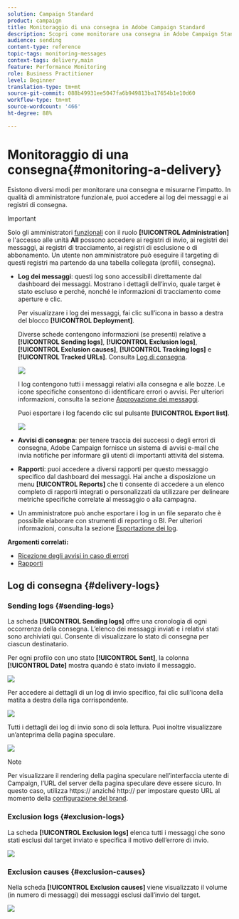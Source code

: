```yaml
---
solution: Campaign Standard
product: campaign
title: Monitoraggio di una consegna in Adobe Campaign Standard
description: Scopri come monitorare una consegna in Adobe Campaign Standard.
audience: sending
content-type: reference
topic-tags: monitoring-messages
context-tags: delivery,main
feature: Performance Monitoring
role: Business Practitioner
level: Beginner
translation-type: tm+mt
source-git-commit: 088b49931ee5047fa6b949813ba17654b1e10d60
workflow-type: tm+mt
source-wordcount: '466'
ht-degree: 88%

---
```



# Monitoraggio di una consegna{#monitoring-a-delivery}

Esistono diversi modi per monitorare una consegna e misurarne l’impatto. In qualità di amministratore funzionale, puoi accedere ai log dei messaggi e ai registri di consegna.

>[!IMPORTANT]
>
>Solo gli amministratori [funzionali](../../administration/using/users-management.md#functional-administrators) con il ruolo **[!UICONTROL Administration]** e l&#39;accesso alle unità **All** possono accedere ai registri di invio, ai registri dei messaggi, ai registri di tracciamento, ai registri di esclusione o di abbonamento. Un utente non amministratore può eseguire il targeting di questi registri ma partendo da una tabella collegata (profili, consegna).

* **Log dei messaggi**: questi log sono accessibili direttamente dal dashboard dei messaggi. Mostrano i dettagli dell’invio, quale target è stato escluso e perché, nonché le informazioni di tracciamento come aperture e clic.

   Per visualizzare i log dei messaggi, fai clic sull’icona in basso a destra del blocco **[!UICONTROL Deployment]**.

   Diverse schede contengono informazioni (se presenti) relative a **[!UICONTROL Sending logs]**, **[!UICONTROL Exclusion logs]**, **[!UICONTROL Exclusion causes]**, **[!UICONTROL Tracking logs]** e **[!UICONTROL Tracked URLs]**. Consulta [Log di consegna](#delivery-logs).

   ![](assets/sending_delivery1.png)

   I log contengono tutti i messaggi relativi alla consegna e alle bozze. Le icone specifiche consentono di identificare errori o avvisi. Per ulteriori informazioni, consulta la sezione [Approvazione dei messaggi](../../sending/using/previewing-messages.md).

   Puoi esportare i log facendo clic sul pulsante **[!UICONTROL Export list]**.

   ![](assets/sending_delivery2.png)

* **Avvisi di consegna**: per tenere traccia dei successi o degli errori di consegna, Adobe Campaign fornisce un sistema di avvisi e-mail che invia notifiche per informare gli utenti di importanti attività del sistema.
* **Rapporti**: puoi accedere a diversi rapporti per questo messaggio specifico dal dashboard dei messaggi. Hai anche a disposizione un menu **[!UICONTROL Reports]** che ti consente di accedere a un elenco completo di rapporti integrati o personalizzati da utilizzare per delineare metriche specifiche correlate al messaggio o alla campagna.
* Un amministratore può anche esportare i log in un file separato che è possibile elaborare con strumenti di reporting o BI. Per ulteriori informazioni, consulta la sezione [Esportazione dei log](../../automating/using/exporting-logs.md).

**Argomenti correlati:**

* [Ricezione degli avvisi in caso di errori](../../sending/using/receiving-alerts-when-failures-happen.md)
* [Rapporti](../../reporting/using/about-dynamic-reports.md)

## Log di consegna {#delivery-logs}

### Sending logs {#sending-logs}

La scheda **[!UICONTROL Sending logs]** offre una cronologia di ogni occorrenza della consegna. L’elenco dei messaggi inviati e i relativi stati sono archiviati qui. Consente di visualizzare lo stato di consegna per ciascun destinatario.

Per ogni profilo con uno stato **[!UICONTROL Sent]**, la colonna **[!UICONTROL Date]** mostra quando è stato inviato il messaggio.

![](assets/sending_delivery3.png)

Per accedere ai dettagli di un log di invio specifico, fai clic sull’icona della matita a destra della riga corrispondente.

![](assets/sending_access-sending-log.png)

Tutti i dettagli dei log di invio sono di sola lettura. Puoi inoltre visualizzare un’anteprima della pagina speculare.

![](assets/sending_sending-log.png)

>[!NOTE]
>
>Per visualizzare il rendering della pagina speculare nell’interfaccia utente di Campaign, l’URL del server della pagina speculare deve essere sicuro. In questo caso, utilizza https:// anziché http:// per impostare questo URL al momento della [configurazione del brand](../../administration/using/branding.md#configuring-and-using-brands).

### Exclusion logs {#exclusion-logs}

La scheda **[!UICONTROL Exclusion logs]** elenca tutti i messaggi che sono stati esclusi dal target inviato e specifica il motivo dell’errore di invio.

![](assets/sending_delivery4.png)

### Exclusion causes {#exclusion-causes}

Nella scheda **[!UICONTROL Exclusion causes]** viene visualizzato il volume (in numero di messaggi) dei messaggi esclusi dall’invio del target.

![](assets/sending_delivery5.png)
